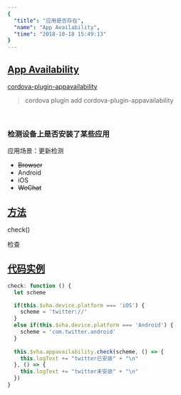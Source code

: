 ```yaml
---
{
  "title": "应用是否存在",
  "name": "App Availability",
  "time": "2018-10-18 15:49:13"
}
---
```

<!-- ------------------------------------------- -->
<section id="App-Availability">

# **[App Availability](#App-Availability)**

<p><a class="ui-r-npm" href="https://www.npmjs.com/package/cordova-plugin-appavailability" target="_blank">cordova-plugin-appavailability</a></p>

> cordova plugin add cordova-plugin-appavailability

<br />

### 检测设备上是否安装了某些应用

<p class="_cl-aaaaaa">应用场景：更新检测</p>

+ ~~Browser~~
+ Android
+ iOS
+ ~~WeChat~~

</section>
<!-- ------------------------------------------- -->
<section id="Methods">

## **[方法](#Methods)**

<p class="ui-r-note _bdc-info">check()</p>

检查

</section>
<!-- ------------------------------------------- -->
<section id="code">

## **[代码实例](#code)**

```javascript
check: function () {
  let scheme

  if(this.$vha.device.platform === 'iOS') {
    scheme = 'twitter://'
  }
  else if(this.$vha.device.platform === 'Android') {
    scheme = 'com.twitter.android'
  }
  
  this.$vha.appavailability.check(scheme, () => { 
    this.logText += "twitter已安装" + "\n"
  }, () => {
    this.logText += "twitter未安装" + "\n"
  })
}
```

</section>
<!-- ------------------------------------------- -->